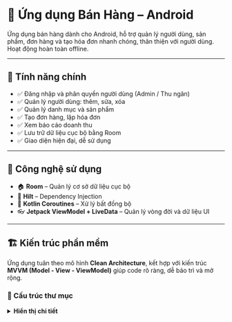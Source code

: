 # 📱 Ứng dụng Bán Hàng – Android

Ứng dụng bán hàng dành cho Android, hỗ trợ quản lý người dùng, sản phẩm, đơn hàng và tạo hóa đơn nhanh chóng, thân thiện với người dùng. Hoạt động hoàn toàn offline.

---

## 🚀 Tính năng chính

- ✅ Đăng nhập và phân quyền người dùng (Admin / Thu ngân)
- ✅ Quản lý người dùng: thêm, sửa, xóa
- ✅ Quản lý danh mục và sản phẩm
- ✅ Tạo đơn hàng, lập hóa đơn
- ✅ Xem báo cáo doanh thu
- ✅ Lưu trữ dữ liệu cục bộ bằng Room
- ✅ Giao diện hiện đại, dễ sử dụng

---

## 🧰 Công nghệ sử dụng

- 🏠 **Room** – Quản lý cơ sở dữ liệu cục bộ
- 💉 **Hilt** – Dependency Injection
- 🔁 **Kotlin Coroutines** – Xử lý bất đồng bộ
- 👓 **Jetpack ViewModel + LiveData** – Quản lý vòng đời và dữ liệu UI

---

## 🏗️ Kiến trúc phần mềm

Ứng dụng tuân theo mô hình **Clean Architecture**, kết hợp với kiến trúc **MVVM (Model - View - ViewModel)** giúp code rõ ràng, dễ bảo trì và mở rộng.

### 📁 Cấu trúc thư mục

<details>
<summary><b>Hiển thị chi tiết</b></summary>

```plaintext
📦 presentation/
 ┣ 📂 views              → Giao diện: Fragment, Activity
 ┗ 📂 viewmodel          → ViewModel xử lý logic giao diện

📦 domain/
 ┣ 📂 model              → Entity (MainUser, Product, Order,...)
 ┣ 📂 repository         → Interface giữa domain và data
 ┗ 📂 use_case           → Logic nghiệp vụ (đăng nhập, tạo hóa đơn,...)

📦 data/
 ┣ 📂 locale             → Room DAO và Database
 ┗ 📂 repository         → Triển khai repository interface

📦 di/                   → Cấu hình Hilt DI
📦 utils/                → Hằng số và hàm tiện ích
📄 MyApplication.kt      → Application class

